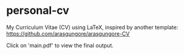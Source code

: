 # personal-cv

My Curriculum Vitae (CV) using LaTeX, inspired by another template: https://github.com/arasgungore/arasgungore-CV

Click on 'main.pdf' to view the final output.
